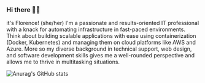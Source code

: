 ### Hi there 👋🏾

it's Florence! (she/her) I'm a passionate and results-oriented IT professional with a knack for automating infrastructure in fast-paced environments. Think about building scalable applications with ease using containerization (Docker, Kubernetes) and managing them on cloud platforms like AWS and Azure. More so my diverse background in technical support, web design, and software development skills gives me a well-rounded perspective and allows me to thrive in multitasking situations.

![Anurag's GitHub stats](https://github-readme-stats.vercel.app/api?username=anuraghazra&theme=shadow_red&show_icons=true)
